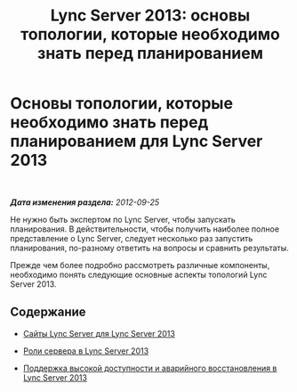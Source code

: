 ﻿---
title: 'Lync Server 2013: основы топологии, которые необходимо знать перед планированием'
TOCTitle: Основы топологии, которые необходимо знать перед планированием
ms:assetid: 7376306b-1b80-4776-9261-aa545abb08c6
ms:mtpsurl: https://technet.microsoft.com/ru-ru/library/Gg398552(v=OCS.15)
ms:contentKeyID: 49310166
ms.date: 05/19/2016
mtps_version: v=OCS.15
ms.translationtype: HT
---

# Основы топологии, которые необходимо знать перед планированием для Lync Server 2013

 

_**Дата изменения раздела:** 2012-09-25_

Не нужно быть экспертом по Lync Server, чтобы запускать планирования. В действительности, чтобы получить наиболее полное представление о Lync Server, следует несколько раз запустить планирования, по-разному ответить на вопросы и сравнить результаты.

Прежде чем более подробно рассмотреть различные компоненты, необходимо понять следующие основные аспекты топологий Lync Server 2013.

## Содержание

  - [Сайты Lync Server для Lync Server 2013](lync-server-2013-sites.md)

  - [Роли сервера в Lync Server 2013](lync-server-2013-server-roles.md)

  - [Поддержка высокой доступности и аварийного восстановления в Lync Server 2013](lync-server-2013-high-availability-and-disaster-recovery-support.md)

